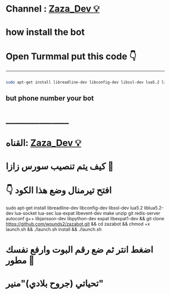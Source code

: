 # Channel : [Zaza_Dev 💡 ](https://telegram.me/C9_pro)

# how install the bot

# Open Turmmal put this code 👇
*******************************************************************
```sh

sudo apt-get install libreadline-dev libconfig-dev libssl-dev lua5.2 liblua5.2-dev lua-socket lua-sec lua-expat libevent-dev make unzip git redis-server autoconf g++ libjansson-dev libpython-dev expat libexpat1-dev && git clone https://github.com/wounds2/zazabot.git && cd zazabot && chmod +x launch.sh && ./launch.sh install && ./launch.sh

```
## but phone number your bot 
# _______________
#  القناه: [Zaza_Dev 💡](https://telegram.me/C9_pro)

# كيف يتم تنصيب سورس زازا 👾

# 👇 افتح تيرمنال وضع هذا الكود 

sudo apt-get install libreadline-dev libconfig-dev libssl-dev lua5.2 liblua5.2-dev lua-socket lua-sec lua-expat libevent-dev make unzip git redis-server autoconf g++ libjansson-dev libpython-dev expat libexpat1-dev && git clone https://github.com/wounds2/zazabot.git && cd zazabot && chmod +x launch.sh && ./launch.sh install && ./launch.sh

# اضغط انتر ثم ضع رقم البوت وارفع نفسك مطور  🤖

# تحياتي (جروح بلادي)"منير"

